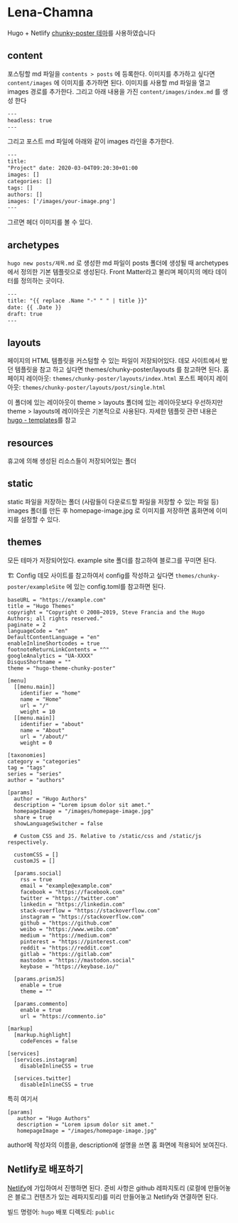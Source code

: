 # Lena-Chamna
Hugo + Netlify
[chunky-poster 테마](https://github.com/puresyntax71/hugo-theme-chunky-poster)를 사용하였습니다

## content
포스팅할 md 파일을 `contents > posts` 에 등록한다.
이미지를 추가하고 싶다면 `content/images` 에 이미지를 추가하면 된다.
이미지를 사용할 md 파일을 열고 images 경로를 추가한다.
그리고 아래 내용을 가진 `content/images/index.md` 를 생성 한다
``` html
--- 
headless: true 
---
```
그리고 포스트 md 파일에 아래와 같이 images 라인을 추가한다.

``` html
---
title:
"Project" date: 2020-03-04T09:20:30+01:00
images: []
categories: []
tags: [] 
authors: []
images: ['/images/your-image.png']
---
```
그르면 헤더 이미지를 볼 수 있다.

## archetypes
`hugo new posts/제목.md` 로 생성한 md 파일이 posts 폴더에 생성될 때 archetypes에서 정의한 기본 템플릿으로 생성된다.
Front Matter라고 불리며 페이지의 메타 데이터를 정의하는 곳이다.
``` html
---
title: "{{ replace .Name "-" " " | title }}"
date: {{ .Date }}
draft: true
---
```
## layouts
페이지의 HTML 템플릿을 커스텀할 수 있는 파일이 저장되어있다.
데모 사이트에서 봤던 템플릿을 참고 하고 싶다면 themes/chunky-poster/layouts 를 참고하면 된다.
홈페이지 레이아웃: `themes/chunky-poster/layouts/index.html`
포스트 페이지 레이아웃: `themes/chunky-poster/layouts/post/single.html`

이 폴더에 있는 레이아웃이 theme > layouts 폴더에 있는 레이아웃보다 우선하지만 theme > layouts에 레이아웃은 기본적으로 사용된다.
자세한 템플릿 관련 내용은 [hugo - templates](https://gohugo.io/templates/)를 참고

## resources
휴고에 의해 생성된 리소스들이 저장되어있는 폴더

## static
static 파일을 저장하는 폴더 (사람들이 다운로드할 파일을 저장할 수 있는 파일 등)
images 폴더를 만든 후 homepage-image.jpg 로 이미지를 저장하면 홈화면에 이미지를 설정할 수 있다.

## themes
모든 테마가 저장되어있다. example site 폴더를 참고하여 블로그를 꾸미면 된다.

🏗 Config
데모 사이트를 참고하여서 config를 작성하고 싶다면 `themes/chunky-poster/exampleSite` 에 있는 config.toml를 참고하면 된다.

```
baseURL = "https://example.com"
title = "Hugo Themes"
copyright = "Copyright © 2008–2019, Steve Francia and the Hugo Authors; all rights reserved."
paginate = 2
languageCode = "en"
DefaultContentLanguage = "en"
enableInlineShortcodes = true
footnoteReturnLinkContents = "^"
googleAnalytics = "UA-XXXX"
DisqusShortname = ""
theme = "hugo-theme-chunky-poster"

[menu]
  [[menu.main]]
    identifier = "home"
    name = "Home"
    url = "/"
    weight = 10
  [[menu.main]]
    identifier = "about"
    name = "About"
    url = "/about/"
    weight = 0

[taxonomies]
category = "categories"
tag = "tags"
series = "series"
author = "authors"

[params]
  author = "Hugo Authors"
  description = "Lorem ipsum dolor sit amet."
  homepageImage = "/images/homepage-image.jpg"
  share = true
  showLanguageSwitcher = false

  # Custom CSS and JS. Relative to /static/css and /static/js respectively.

  customCSS = []
  customJS = []

  [params.social]
    rss = true
    email = "example@example.com"
    facebook = "https://facebook.com"
    twitter = "https://twitter.com"
    linkedin = "https://linkedin.com"
    stack-overflow = "https://stackoverflow.com"
    instagram = "https://stackoverflow.com"
    github = "https://github.com"
    weibo = "https://www.weibo.com"
    medium = "https://medium.com"
    pinterest = "https://pinterest.com"
    reddit = "https://reddit.com"
    gitlab = "https://gitlab.com"
    mastodon = "https://mastodon.social"
    keybase = "https://keybase.io/"

  [params.prismJS]
    enable = true
    theme = ""

  [params.commento]
    enable = true
    url = "https://commento.io"

[markup]
  [markup.highlight]
    codeFences = false

[services]
  [services.instagram]
    disableInlineCSS = true

  [services.twitter]
    disableInlineCSS = true
```


특히 여기서
```
[params]
   author = "Hugo Authors"
   description = "Lorem ipsum dolor sit amet."
   homepageImage = "/images/homepage-image.jpg"
```

author에 작성자의 이름을, description에 설명을 쓰면 홈 화면에 적용되어 보여진다.

## Netlify로 배포하기
[Netlify](https://app.netlify.com/)에 가입하여서 진행하면 된다.
준비 사항은 github 레파지토리 (로컬에 만들어놓은 블로그 컨텐츠가 있는 레파지토리)를 미리 만들어놓고 Netlify와 연결하면 된다.

빌드 명령어: `hugo`
배포 디렉토리: `public`
